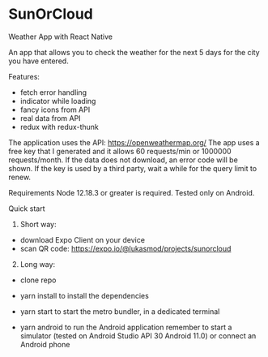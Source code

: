 # SunOrCloud
Weather App with React Native

An app that allows you to check the weather for the next 5 days for the city you have entered. 

Features:
- fetch error handling
- indicator while loading
- fancy icons from API
- real data from API
- redux with redux-thunk

The application uses the API: https://openweathermap.org/
The app uses a free key that I generated and it allows 60 requests/min or 1000000 requests/month.
If the data does not download, an error code will be shown. If the key is used by a third party, wait a while for the query limit to renew.


Requirements
Node 12.18.3 or greater is required.
Tested only on Android.

Quick start
1. Short way:
- download Expo Client on your device
- scan QR code: https://expo.io/@lukasmod/projects/sunorcloud

2. Long way:
- clone repo
- yarn install to install the dependencies
- yarn start to start the metro bundler, in a dedicated terminal

- yarn android to run the Android application 
remember to start a simulator (tested on Android Studio API 30 Android 11.0) or connect an Android phone
